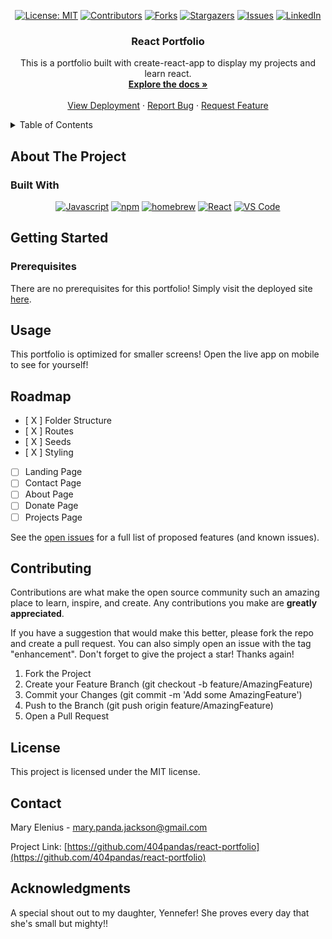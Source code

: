 <div align="center">

[![License: MIT](https://img.shields.io/badge/License-MIT-yellow.svg)](https://opensource.org/licenses/MIT)
[![Contributors](https://img.shields.io/github/contributors/404pandas/react-portfolio.svg?style=plastic&logo=appveyor)](https://github.com/404pandas/react-portfolio/graphs/contributors)
[![Forks](https://img.shields.io/github/forks/404pandas/react-portfolio.svg?style=plastic&logo=appveyor)](https://github.com/404pandas/react-portfolio/network/members)
[![Stargazers](https://img.shields.io/github/stars/404pandas/react-portfolio.svg?style=plastic&logo=appveyor)](https://github.com/404pandas/react-portfolio/stargazers)
[![Issues](https://img.shields.io/github/issues/404pandas/react-portfolio.svg?style=plastic&logo=appveyor)](https://github.com/404pandas/react-portfolio/issues)
[![LinkedIn](https://img.shields.io/badge/-LinkedIn-black.svg?style=plastic&logo=appveyor&logo=linkedin&colorB=555)](https://linkedin.com/in/LinkedInUsername)

</div>

<h3 align="center">React Portfolio</h3>

  <p align="center">
    This is a portfolio built with create-react-app to display my projects and learn react.
    <br />
    <a href="https://github.com/404pandas/react-portfolio"><strong>Explore the docs »</strong></a>
    <br />
    <br />
    <a href="https://404pandas.netlify.app/">View Deployment</a>
    ·
    <a href="https://github.com/404pandas/react-portfolio/issues">Report Bug</a>
    ·
    <a href="https://github.com/404pandas/react-portfolio/issues">Request Feature</a>
  </p>
</div>

<!-- TABLE OF CONTENTS -->
<details>
  <summary>Table of Contents</summary>
  <ol>
    <li>
      <a href="#about-the-project">About The Project</a>
      <ul>
        <li><a href="#built-with">Built With</a></li>
      </ul>
    </li>
    <li>
      <a href="#getting-started">Getting Started</a>
      <ul>
        <li><a href="#prerequisites">Prerequisites</a></li>
      </ul>
    </li>
    <li><a href="#usage">Usage</a></li>
    <li><a href="#roadmap">Roadmap</a></li>
    <li><a href="#contributing">Contributing</a></li>
    <li><a href="#license">License</a></li>
    <li><a href="#contact">Contact</a></li>
    <li><a href="#acknowledgments">Acknowledgments</a></li>
  </ol>
</details>

<!-- ABOUT THE PROJECT -->

## About The Project

### Built With

<div align="center">

[![Javascript](https://img.shields.io/badge/Language-JavaScript-ff0000?style=plastic&logo=JavaScript&logoWidth=10)](https://javascript.info/)
[![npm](https://img.shields.io/badge/Tools-npm-ff0000?style=plastic&logo=npm&logoWidth=10)](https://www.npmjs.com/)
[![homebrew](https://img.shields.io/badge/Tools-Homebrew-80ff00?style=plastic&logo=Homebrew&logoWidth=10)](https://brew.sh/)
[![React](https://img.shields.io/badge/Framework-React.js-ff8000?style=plastic&logo=React&logoWidth=10)](https://reactjs.org/docs/getting-started.html)
[![VS Code](https://img.shields.io/badge/IDE-VSCode-ff0000?style=plastic&logo=VisualStudioCode&logoWidth=10)](https://code.visualstudio.com/docs)

</div>

## Getting Started

### Prerequisites

There are no prerequisites for this portfolio! Simply visit the deployed site [here](https://young-sea-98173.herokuapp.com/).

## Usage

This portfolio is optimized for smaller screens! Open the live app on mobile to see for yourself!

<!-- ROADMAP -->

## Roadmap

- [ X ] Folder Structure
- [ X ] Routes
- [ X ] Seeds
- [ X ] Styling
- [ ] Landing Page
- [ ] Contact Page
- [ ] About Page
- [ ] Donate Page
- [ ] Projects Page

See the [open issues](https://github.com/404pandas/react-portfolio/issues) for a full list of proposed features (and known issues).

<!-- CONTRIBUTING -->

## Contributing

Contributions are what make the open source community such an amazing place to learn, inspire, and create. Any contributions you make are **greatly appreciated**.

If you have a suggestion that would make this better, please fork the repo and create a pull request. You can also simply open an issue with the tag "enhancement".
Don't forget to give the project a star! Thanks again!

1. Fork the Project
2. Create your Feature Branch (git checkout -b feature/AmazingFeature)
3. Commit your Changes (git commit -m 'Add some AmazingFeature')
4. Push to the Branch (git push origin feature/AmazingFeature)
5. Open a Pull Request

<!-- LICENSE -->

## License

This project is licensed under the MIT license.

<!-- CONTACT -->

## Contact

Mary Elenius - mary.panda.jackson@gmail.com

Project Link: [https://github.com/404pandas/react-portfolio](https://github.com/404pandas/react-portfolio)

<!-- ACKNOWLEDGMENTS -->

## Acknowledgments

A special shout out to my daughter, Yennefer! She proves every day that she's small but mighty!!
